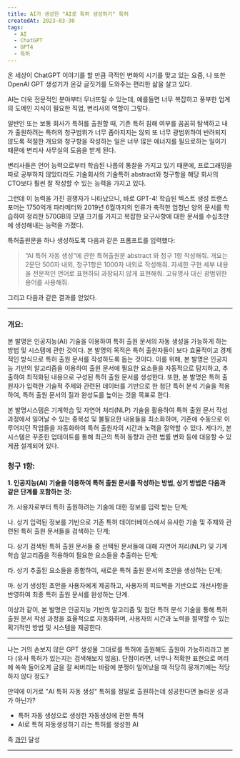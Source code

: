 ```yaml
---
title: AI가 생성한 "AI로 특허 생성하기" 특허
createdAt: 2023-03-30
tags:
  - AI
  - ChatGPT
  - GPT4
  - 특허
---
```


온 세상이 ChatGPT 이야기를 할 만큼 극적인 변화의 시기를 맞고 있는 요즘, 나 또한 OpenAI GPT 생성기가 온갖 글짓기를 도와주는 편리한 삶을 살고 있다.

AI는 더욱 전문적인 분야부터 무너뜨릴 수 있는데, 예를들면 너무 복잡하고 풍부한 업계의 도메인 지식이 필요한 직업, 변리사의 역할이 그렇다.

일반인 또는 보통 회사가 특허를 출원할 때, 기존 특허 침해 여부를 꼼꼼히 탐색하고 내가 출원하려는 특허의 청구범위가 너무 좁아지지는 않되 또 너무 광범위하여 반려되지 않도록 적절한 개요와 청구항을 작성하는 일은 너무 많은 에너지를 필요로하는 일이기 때문에 변리사 사무실의 도움을 받게 된다.

변리사들은 언어 능력으로부터 학습된 나름의 통찰을 가지고 있기 때문에, 프로그래밍을 따로 공부하지 않았더라도 기술회사의 기술특허 abstract와 청구항을 해당 회사의 CTO보다 훨씬 잘 작성할 수 있는 능력을 가지고 있다.

그런데 이 능력을 가진 경쟁자가 나타났으니, 바로 GPT-4! 학습된 텍스트 생성 트랜스포머는 1750억개 파라메터와 2019년 6월까지의 인류가 축적한 엄청난 양의 문서를 학습하여 정리한 570GB의 모델 크기를 가지고 복잡한 요구사항에 대한 문서를 수십초만에 생성해내는 능력을 가졌다.

특허출원문을 하나 생성하도록 다음과 같은 프롬프트를 입력했다:

> “AI 특허 자동 생성“에 관한 특허출원문 abstract 와 청구 1항 작성해줘. 개요는 2문단 500자 내외, 청구1항은 1000자 내외로 작성해줘. 자세한 구현 세부 내용을 전문적인 언어로 표현하되 과장되지 않게 표현해줘. 고유명사 대신 광범위한 용어를 사용해줘.

그리고 다음과 같은 결과를 얻었다.

---

### 개요:

본 발명은 인공지능(AI) 기술을 이용하여 특허 출원 문서의 자동 생성을 가능하게 하는 방법 및 시스템에 관한 것이다. 본 발명의 목적은 특허 출원자들이 보다 효율적이고 경제적인 방식으로 특허 출원 문서를 작성하도록 돕는 것이다. 이를 위해, 본 발명은 인공지능 기반의 알고리즘을 이용하여 출원 문서에 필요한 요소들을 자동적으로 탐지하고, 추출하여 최적화된 내용으로 구성된 특허 출원 문서를 생성한다. 또한, 본 발명은 특허 출원자가 입력한 기술적 주제와 관련된 데이터를 기반으로 한 첨단 특허 분석 기술을 적용하여, 특허 출원 문서의 질과 완성도를 높이는 것을 목표로 한다.

본 발명시스템은 기계학습 및 자연어 처리(NLP) 기술을 활용하여 특허 출원 문서 작성 과정에서 일어날 수 있는 중복성 및 불필요한 내용들을 최소화하며, 기존에 수동으로 이루어지던 작업들을 자동화하여 특허 출원자의 시간과 노력을 절약할 수 있다. 게다가, 본 시스템은 꾸준한 업데이트를 통해 최근의 특허 동향과 관련 법률 변화 등에 대응할 수 있게끔 설계되어 있다.

### 청구 1항:

**1. 인공지능(AI) 기술을 이용하여 특허 출원 문서를 작성하는 방법, 상기 방법은 다음과 같은 단계를 포함하는 것:**

가. 사용자로부터 특허 출원하려는 기술에 대한 정보를 입력 받는 단계;

나. 상기 입력된 정보를 기반으로 기존 특허 데이터베이스에서 유사한 기술 및 주제와 관련된 특허 출원 문서들을 검색하는 단계;

다. 상기 검색된 특허 출원 문서들 중 선택된 문서들에 대해 자연어 처리(NLP) 및 기계학습 알고리즘을 적용하여 필요한 요소들을 추출하는 단계;

라. 상기 추출된 요소들을 종합하여, 새로운 특허 출원 문서의 초안을 생성하는 단계;

마. 상기 생성된 초안을 사용자에게 제공하고, 사용자의 피드백을 기반으로 개선사항을 반영하여 최종 특허 출원 문서를 완성하는 단계.

이상과 같이, 본 발명은 인공지능 기반의 알고리즘 및 첨단 특허 분석 기술을 통해 특허 출원 문서 작성 과정을 효율적으로 자동화하며, 사용자의 시간과 노력을 절약할 수 있는 획기적인 방법 및 시스템을 제공한다.

---

나는 거의 손보지 않은 GPT 생성물 그대로를 특허에 출원해도 출원이 가능하리라고 본다 (유사 특허가 있는지는 검색해보지 않음). 단점이라면, 너무나 적확한 표현으로 머리에 쏙쏙 들어오게 글을 잘 써버리는 바람에 분쟁이 일어났을 때 적당히 뭉개기에는 적당하지 않다 정도?

만약에 이거로 "AI 특허 자동 생성" 특허를 정말로 출원하는데 성공한다면 놀라운 성과가 아닌가?

- 특허 자동 생성으로 생성한 자동생성에 관한 특허
- AI로 특허 자동생성하기 라는 특허를 생성한 AI

즉 [콰인](https://namu.wiki/w/%EC%BD%B0%EC%9D%B8\(%ED%94%84%EB%A1%9C%EA%B7%B8%EB%9E%98%EB%B0%8D\)) 달성

---
